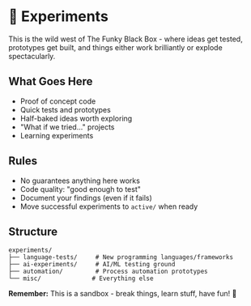 # 🧪 Experiments

This is the wild west of The Funky Black Box - where ideas get tested, prototypes get built, and things either work brilliantly or explode spectacularly.

## What Goes Here
- Proof of concept code
- Quick tests and prototypes  
- Half-baked ideas worth exploring
- "What if we tried..." projects
- Learning experiments

## Rules
- No guarantees anything here works
- Code quality: "good enough to test"
- Document your findings (even if it fails)
- Move successful experiments to `active/` when ready

## Structure
```
experiments/
├── language-tests/     # New programming languages/frameworks
├── ai-experiments/     # AI/ML testing ground
├── automation/         # Process automation prototypes
└── misc/              # Everything else
```

**Remember:** This is a sandbox - break things, learn stuff, have fun! 🚀